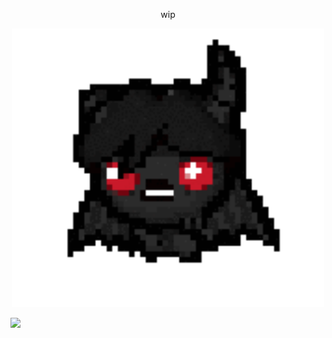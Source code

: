 <p align="center">wip</p>

<div align="center">
<img src="binding-of (1).gif" width="500px">
</div>

![](https://komarev.com/ghpvc/?username=spachka&color=blueviolet&style=plastic&label=eeehaw:) 



